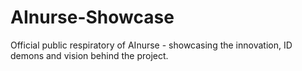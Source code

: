 # AInurse-Showcase
Official public respiratory of AInurse - showcasing the innovation, ID demons and vision behind the project.
